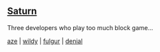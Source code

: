 ## [Saturn](https://saturn.gay/)
Three developers who play too much block game...

[aze](https://github.com/azecx) | [wildy](https://github.com/imWildy) | [fulgur](https://github.com/pixako0) | [denial](https://github.com/DDenial0)


